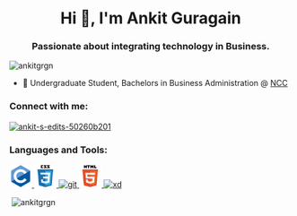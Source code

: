 <h1 align="center">Hi 👋, I'm Ankit Guragain</h1>
<h3 align="center">Passionate about integrating technology in Business.</h3>

<p align="left"> <img src="https://komarev.com/ghpvc/?username=ankitgrgn&label=Profile%20views&color=0e75b6&style=flat" alt="ankitgrgn" /> </p>



- 🏫 Undergraduate Student, Bachelors in Business Administration @ <a href="https://ncc.tu.edu.np/">NCC </a>

<h3 align="left">Connect with me:</h3>
<p align="left">

<a href="https://www.linkedin.com/in/ankit-guragain-50260b201/" target="blank"><img align="center" src="https://raw.githubusercontent.com/rahuldkjain/github-profile-readme-generator/master/src/images/icons/Social/linked-in-alt.svg" alt="ankit-s-edits-50260b201" height="30" width="40" /></a>

</p>

<h3 align="left">Languages and Tools:</h3>
<p align="left"> <a href="https://www.cprogramming.com/" target="_blank" rel="noreferrer"> <img src="https://raw.githubusercontent.com/devicons/devicon/master/icons/c/c-original.svg" alt="c" width="40" height="40"/> </a> <a href="https://www.w3schools.com/css/" target="_blank" rel="noreferrer"> <img src="https://raw.githubusercontent.com/devicons/devicon/master/icons/css3/css3-original-wordmark.svg" alt="css3" width="40" height="40"/> </a> <a href="https://git-scm.com/" target="_blank" rel="noreferrer"> <img src="https://www.vectorlogo.zone/logos/git-scm/git-scm-icon.svg" alt="git" width="40" height="40"/> </a> <a href="https://www.w3.org/html/" target="_blank" rel="noreferrer"> <img src="https://raw.githubusercontent.com/devicons/devicon/master/icons/html5/html5-original-wordmark.svg" alt="html5" width="40" height="40"/> </a> <a href="https://www.adobe.com/products/xd.html" target="_blank" rel="noreferrer"> <img src="https://cdn.worldvectorlogo.com/logos/adobe-xd.svg" alt="xd" width="40" height="40"/> </a> </p>

<p>&nbsp;<img align="center" src="https://github-readme-stats.vercel.app/api?username=ankitgrgn&show_icons=true&locale=en" alt="ankitgrgn" /></p>
